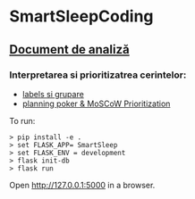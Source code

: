 # SmartSleepCoding

## [Document de analiză](https://docs.google.com/document/d/1VP0sfX9SmfXIrkstNCi3iEgfoAUV0fd1uXmyn17H-WI/edit?usp=sharing)
### Interpretarea si prioritizatrea cerintelor:
* [labels si grupare](https://github.com/SmartSleepIoT/SmartSleepCoding/issues)
* [planning poker & MoSCoW Prioritization](https://github.com/SmartSleepIoT/SmartSleepCoding/projects/1)


To run:

    > pip install -e .
    > set FLASK_APP= SmartSleep
    > set FLASK_ENV = development
    > flask init-db
    > flask run

Open http://127.0.0.1:5000 in a browser.
